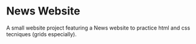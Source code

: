 # News Website 
 A small website project featuring a News website to practice html and css tecniques (grids especially).
 
 
